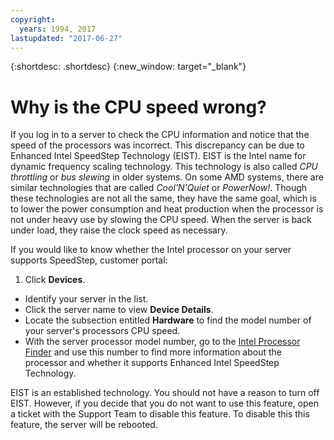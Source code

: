```yaml
---
copyright:
  years: 1994, 2017
lastupdated: "2017-06-27"
---
```


{:shortdesc: .shortdesc}
{:new_window: target="_blank"}

# Why is the CPU speed wrong?

If you log in to a server to check the CPU information and notice that the speed of the processors was incorrect. This discrepancy can be due to Enhanced Intel SpeedStep Technology (EIST). EIST is the Intel name for dynamic frequency scaling technology.  This technology is also called *CPU throttling* or *bus slewing* in older systems.  On some AMD systems, there are similar technologies that are called *Cool'N'Quiet* or *PowerNow!*.  Though these technologies are not all the same, they have the same goal, which is to lower the power consumption and heat production when the processor is not under heavy use by slowing the CPU speed.  When the server is back under load, they raise the clock speed as necessary.

If you would like to know whether the Intel processor on your server supports SpeedStep, customer portal: 
1. Click **Devices**.
* Identify your server in the list.
* Click the server name to view **Device Details**.
* Locate the subsection entitled **Hardware** to find the model number of your server's processors CPU speed.
* With the server processor model number, go to the [Intel Processor Finder](http://processorfinder.intel.com/) and use this number to find more information about the processor and whether it supports Enhanced Intel SpeedStep Technology.

EIST is an established technology. You should not have a reason to turn off EIST. However, if you decide that you do not want to use this feature, open a ticket with the Support Team to disable this feature.  To disable this this feature, the server will be rebooted.
